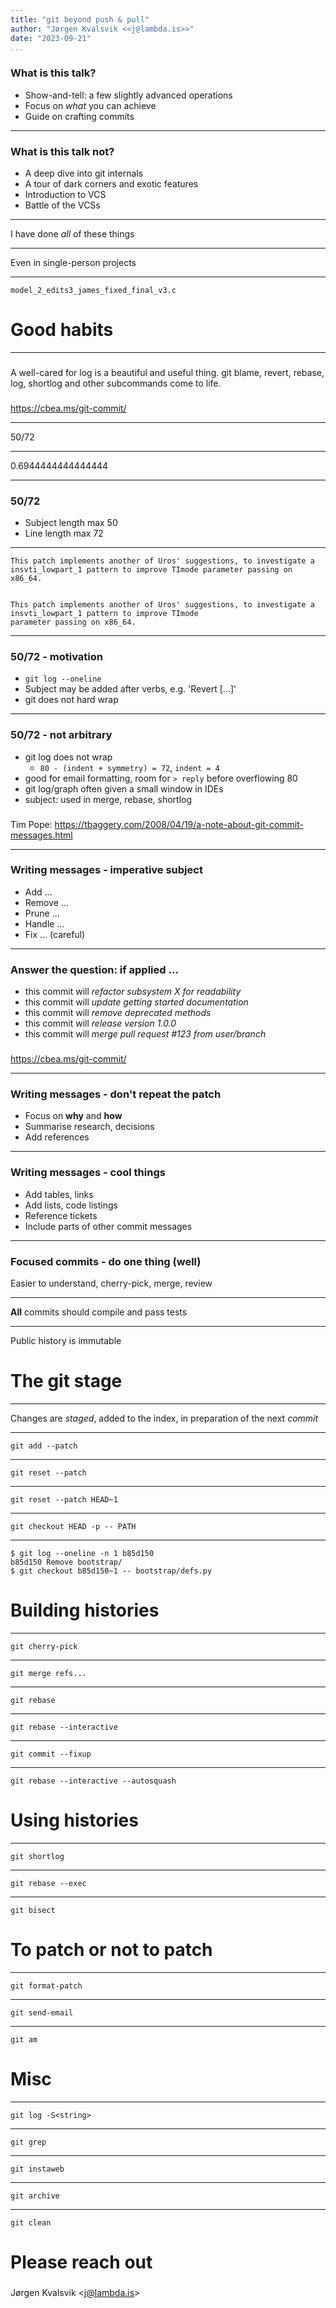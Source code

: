 ```yaml
---
title: "git beyond push & pull"
author: "Jørgen Kvalsvik <<j@lambda.is>>"
date: "2023-09-21"
...
```



### What is this talk?

+ Show-and-tell: a few slightly advanced operations
+ Focus on _what_ you can achieve
+ Guide on crafting commits

---

### What is this talk not?

+ A deep dive into git internals
+ A tour of dark corners and exotic features
+ Introduction to VCS
+ Battle of the VCSs

---

I have done _all_ of these things

---

Even in single-person projects

---

`model_2_edits3_james_fixed_final_v3.c`

Good habits
===========
---

###
A well-cared for log is a beautiful and useful thing. git blame, revert,
rebase, log, shortlog and other subcommands come to life.

###
<https://cbea.ms/git-commit/>

---

50/72

---

0.6944444444444444

---

### 50/72
* Subject length max 50
* Line length max 72

---

```
This patch implements another of Uros' suggestions, to investigate a
insvti_lowpart_1 pattern to improve TImode parameter passing on x86_64.


This patch implements another of Uros' suggestions, to investigate a insvti_lowpart_1 pattern to improve TImode
parameter passing on x86_64.
```

---

### 50/72 - motivation
+ `git log --oneline`
+ Subject may be added after verbs, e.g. 'Revert [...]'
+ git does not hard wrap

---

### 50/72 - not arbitrary
- git log does not wrap
    + `80 - (indent + symmetry) = 72`, `indent = 4`
- good for email formatting, room for `> reply` before overflowing 80
- git log/graph often given a small window in IDEs
- subject: used in merge, rebase, shortlog

###
Tim Pope: <https://tbaggery.com/2008/04/19/a-note-about-git-commit-messages.html>

---

### Writing messages - imperative subject
- Add ...
- Remove ...
- Prune ...
- Handle ...
- Fix ... (careful)

---

### Answer the question: if applied ...
- this commit will _refactor subsystem X for readability_
- this commit will _update getting started documentation_
- this commit will _remove deprecated methods_
- this commit will _release version 1.0.0_
- this commit will _merge pull request #123 from user/branch_

###
<https://cbea.ms/git-commit/>

---

### Writing messages - don't repeat the patch
- Focus on **why** and **how**
- Summarise research, decisions
- Add references

---

### Writing messages - cool things
- Add tables, links
- Add lists, code listings
- Reference tickets
- Include parts of other commit messages

---

### Focused commits - do one thing (well)
Easier to understand, cherry-pick, merge, review

---

**All** commits should compile and pass tests

---

Public history is immutable

The git stage
=============
---

Changes are _staged_, added to the index, in preparation of the next _commit_

---

`git add --patch`

---

`git reset --patch`

---

`git reset --patch HEAD~1`

---

`git checkout HEAD -p -- PATH`

---

```
$ git log --oneline -n 1 b85d150
b85d150 Remove bootstrap/
$ git checkout b85d150~1 -- bootstrap/defs.py
```

Building histories
==================
---

`git cherry-pick`

---

`git merge refs...`

---

`git rebase`

---

`git rebase --interactive`

---

`git commit --fixup`

---

`git rebase --interactive --autosquash`

Using histories
===============
---

`git shortlog`

---

`git rebase --exec`

---

`git bisect`

To patch or not to patch
========================
---

`git format-patch`

---

`git send-email`

---

`git am`

Misc
====
---

`git log -S<string>`

---

`git grep`

---

`git instaweb`

---

`git archive`

---

`git clean`


Please reach out
================

### 
Jørgen Kvalsvik <<j@lambda.is>>
